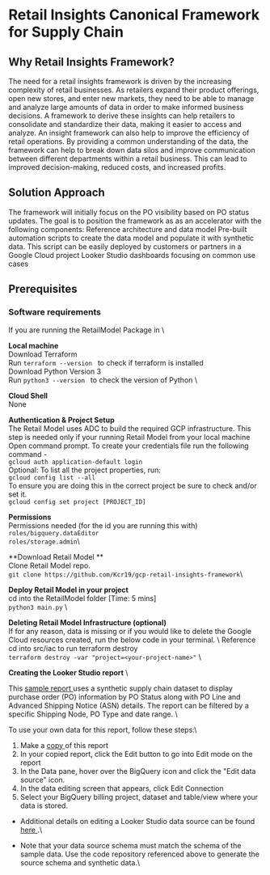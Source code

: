 # Retail Insights Canonical Framework for Supply Chain
## Why Retail Insights Framework?
The need for a retail insights framework is driven by the increasing complexity of retail businesses. As retailers expand their product offerings, open new stores, and enter new markets, they need to be able to manage and analyze large amounts of data in order to make informed business decisions. A framework to derive these insights can help retailers to consolidate and standardize their data, making it easier to access and analyze.
An insight framework can also help to improve the efficiency of retail operations. By providing a common understanding of the data, the framework can help to break down data silos and improve communication between different departments within a retail business. This can lead to improved decision-making, reduced costs, and increased profits.

## Solution Approach
The framework will initially focus on the PO visibility based on PO status updates. The goal is to position the framework as as an accelerator with the following components:
Reference architecture and data model
Pre-built automation scripts to create the data model and populate it with synthetic data. This script can be easily deployed by customers or partners in a Google Cloud project
Looker Studio dashboards focusing on common use cases

## Prerequisites
### Software requirements
If you are running the RetailModel Package in \

**Local machine** \
Download Terraform \
Run ```terraform --version ``` to check if terraform is installed \
Download Python Version 3 \
Run ```python3 --version ``` to check the version of Python \ 

**Cloud Shell** \
None 

**Authentication & Project Setup** \
The Retail Model uses ADC to build the required GCP infrastructure.
This step is needed only if your running Retail Model from your local machine
Open command prompt. To create your credentials file run the following command - \
``gcloud auth application-default login `` \
Optional: To list all the project properties, run: \
``gcloud config list --all`` \
To ensure you are doing this in the correct project be sure to check and/or set it. \
``gcloud config set project [PROJECT_ID] ``

**Permissions**\
Permissions needed (for the id you are running this with)\
``roles/bigquery.dataEditor``\
``roles/storage.admin``\

**Download Retail Model ** \
Clone Retail Model repo. \
``git clone https://github.com/Kcr19/gcp-retail-insights-framework``\

**Deploy Retail Model in your project**\
cd into the RetailModel folder [Time: 5 mins]\
``python3 main.py`` \

**Deleting Retail Model Infrastructure (optional)** \
If for any reason, data is missing or if you would like to delete the Google Cloud resources created, run the below code in your terminal. \ Reference 
cd into src/iac to run terraform destroy \
``terraform destroy -var "project=<your-project-name>"`` \

**Creating the Looker Studio report** \

This <a href ="https://lookerstudio.google.com/u/0/reporting/f42c2d7f-a15d-4cc6-a8e7-0fa90685dbf0/page/p_k5114r9s9c" target="_blank">sample report </a> uses a synthetic supply chain dataset to display purchase order (PO) information by PO Status along with PO Line and Advanced Shipping Notice (ASN) details. The report can be filtered by a specific Shipping Node, PO Type and date range. \

To use your own data for this report, follow these steps:\
1) Make a <a href ="https://support.google.com/looker-studio/answer/7175478?hl=en#zippy=%2Cin-this-article" target="_blank">copy </a>of this report
2) In your copied report, click the Edit button to go into Edit mode on the report
3) In the Data pane, hover over the BigQuery icon and click the "Edit data source" icon.
4) In the data editing screen that appears, click Edit Connection
5) Select your BigQuery billing project, dataset and table/view where your data is stored.

* Additional details on editing a Looker Studio data source can be found <a href ="https://support.google.com/looker-studio/answer/7178497?hl=en#zippy=%2Cin-this-article" target="_blank">here </a>.\

* Note that your data source schema must match the schema of the sample data. Use the code repository referenced above to generate the source schema and synthetic data.\


